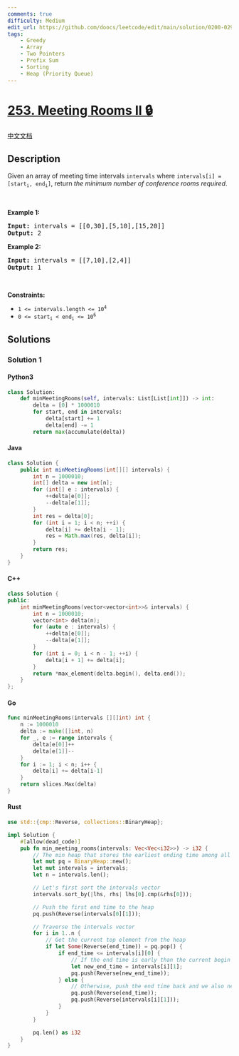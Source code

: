 ```yaml
---
comments: true
difficulty: Medium
edit_url: https://github.com/doocs/leetcode/edit/main/solution/0200-0299/0253.Meeting%20Rooms%20II/README_EN.md
tags:
    - Greedy
    - Array
    - Two Pointers
    - Prefix Sum
    - Sorting
    - Heap (Priority Queue)
---
```


<!-- problem:start -->

# [253. Meeting Rooms II 🔒](https://leetcode.com/problems/meeting-rooms-ii)

[中文文档](/solution/0200-0299/0253.Meeting%20Rooms%20II/README.md)

## Description

<!-- description:start -->

<p>Given an array of meeting time intervals <code>intervals</code> where <code>intervals[i] = [start<sub>i</sub>, end<sub>i</sub>]</code>, return <em>the minimum number of conference rooms required</em>.</p>

<p>&nbsp;</p>
<p><strong class="example">Example 1:</strong></p>
<pre><strong>Input:</strong> intervals = [[0,30],[5,10],[15,20]]
<strong>Output:</strong> 2
</pre><p><strong class="example">Example 2:</strong></p>
<pre><strong>Input:</strong> intervals = [[7,10],[2,4]]
<strong>Output:</strong> 1
</pre>
<p>&nbsp;</p>
<p><strong>Constraints:</strong></p>

<ul>
	<li><code>1 &lt;=&nbsp;intervals.length &lt;= 10<sup>4</sup></code></li>
	<li><code>0 &lt;= start<sub>i</sub> &lt; end<sub>i</sub> &lt;= 10<sup>6</sup></code></li>
</ul>

<!-- description:end -->

## Solutions

<!-- solution:start -->

### Solution 1

<!-- tabs:start -->

#### Python3

```python
class Solution:
    def minMeetingRooms(self, intervals: List[List[int]]) -> int:
        delta = [0] * 1000010
        for start, end in intervals:
            delta[start] += 1
            delta[end] -= 1
        return max(accumulate(delta))
```

#### Java

```java
class Solution {
    public int minMeetingRooms(int[][] intervals) {
        int n = 1000010;
        int[] delta = new int[n];
        for (int[] e : intervals) {
            ++delta[e[0]];
            --delta[e[1]];
        }
        int res = delta[0];
        for (int i = 1; i < n; ++i) {
            delta[i] += delta[i - 1];
            res = Math.max(res, delta[i]);
        }
        return res;
    }
}
```

#### C++

```cpp
class Solution {
public:
    int minMeetingRooms(vector<vector<int>>& intervals) {
        int n = 1000010;
        vector<int> delta(n);
        for (auto e : intervals) {
            ++delta[e[0]];
            --delta[e[1]];
        }
        for (int i = 0; i < n - 1; ++i) {
            delta[i + 1] += delta[i];
        }
        return *max_element(delta.begin(), delta.end());
    }
};
```

#### Go

```go
func minMeetingRooms(intervals [][]int) int {
	n := 1000010
	delta := make([]int, n)
	for _, e := range intervals {
		delta[e[0]]++
		delta[e[1]]--
	}
	for i := 1; i < n; i++ {
		delta[i] += delta[i-1]
	}
	return slices.Max(delta)
}
```

#### Rust

```rust
use std::{cmp::Reverse, collections::BinaryHeap};

impl Solution {
    #[allow(dead_code)]
    pub fn min_meeting_rooms(intervals: Vec<Vec<i32>>) -> i32 {
        // The min heap that stores the earliest ending time among all meeting rooms
        let mut pq = BinaryHeap::new();
        let mut intervals = intervals;
        let n = intervals.len();

        // Let's first sort the intervals vector
        intervals.sort_by(|lhs, rhs| lhs[0].cmp(&rhs[0]));

        // Push the first end time to the heap
        pq.push(Reverse(intervals[0][1]));

        // Traverse the intervals vector
        for i in 1..n {
            // Get the current top element from the heap
            if let Some(Reverse(end_time)) = pq.pop() {
                if end_time <= intervals[i][0] {
                    // If the end time is early than the current begin time
                    let new_end_time = intervals[i][1];
                    pq.push(Reverse(new_end_time));
                } else {
                    // Otherwise, push the end time back and we also need a new room
                    pq.push(Reverse(end_time));
                    pq.push(Reverse(intervals[i][1]));
                }
            }
        }

        pq.len() as i32
    }
}
```

<!-- tabs:end -->

<!-- solution:end -->

<!-- problem:end -->
